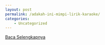 ```yaml
---
layout: post
permalink: /adakah-ini-mimpi-lirik-karaoke/
categories:
    - Uncategorized
---
```


[Baca Selengkapnya](/09)